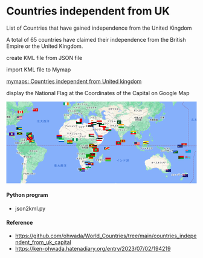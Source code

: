 Countries independent from UK
===============

List of Countries that have gained independence from the United Kingdom

A total of 65 countries have claimed their independence from the British Empire or the United Kingdom.

create KML file from JSON file

import KML file to Mymap

[mymaps: Countries independent from United kingdom](https://www.google.com/maps/d/viewer?mid=1X39w4IM6ae2pCCaq2qgYZBTWhjuaWmE&ll=2.0331329449834428%2C0&z=2)

display the National Flag at the Coordinates of the Capital on Google Map

![countries independent from uk](https://github.com/ohwada/World_Countries/blob/main/national_flags_gmap/countries_independent_from_uk/screenshots/countries_from_uk_capital.png)

#### Python program
- json2kml.py

#### Reference
- https://github.com/ohwada/World_Countries/tree/main/countries_independent_from_uk_capital
- https://ken-ohwada.hatenadiary.org/entry/2023/07/02/194219

